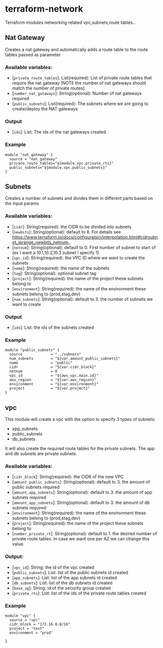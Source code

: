 # terraform-network
Terraform modules networking related vpc,subnets,route tables..

## Nat Gateway
Creates a nat gateway and automatically adds a route table to the route tables passed as parameter

### Available variables:
 * [`private_route_tables`]: List(required): List of private route tables that require the nat gateway [NOTE the number of nat gateways should match the number of private routes]
 * [`number_nat_gateways`]: String(optional):  Number of nat gateways required
 * [`public_subnets`]: List(required): The subnets where we are going to create/deploy the NAT gateways
### Output
 * [`ids`]: List: The ids of the nat gateways created.

### Example
  ```
  module "nat_gateway" {
    source = "nat_gateway"
    private_route_tables="${module.vpc.private_rts}"
    public_subnets="${module.vpc.public_subnets}"
  }
  ```
## Subnets

Creates a number of subnets and divides them in different parts based on the input params

### Available variables:
 * [`cidr`]: String(required): the CIDR to be divided into subnets  
 * [`newbits`]: String(optional): default to 8. For details see https://www.terraform.io/docs/configuration/interpolation.html#cidrsubnet_iprange_newbits_netnum_
 * [`netnum`]: String(optional): default to 0. First number of subnet to start of (ex I want a 10.1,10.2,10.3 subnet I specify 1)
 * [`vpc_id`]: String(required): the VPC ID where we want to create the subnets
 * [`name`]: String(required): the name of the subnets
 * [`tag`]: String(optional): optional subnet tag
 * [`project`]: String(required): the name of the project these subnets belong to
 * [`environment`]: String(required): the name of the environment these subnets belong to (prod,stag,dev)
 * [`num_subnets`]: String(optional): default to 3. the number of subnets we want to create

### Output
 * [`ids`]: List: the ids of the subnets created

### Example
```
module "public_subnets" {
  source             = "../subnets"
  num_subnets        = "${var.amount_public_subnets}"
  name               = "public"
  cidr               = "${var.cidr_block}"
  netnum             = 0
  vpc_id             = "${aws_vpc.main.id}"
  aws_region         = "${var.aws_region}"
  environment        = "${var.environment}"
  project            = "${var.project}"
}
```
## vpc
This module will create a vpc with the option to specify 3 types of subnets:
 - app_subnets
 - public_subnets
 - db_subnets

It will also create the required route tables for the private subnets. The app and db subnets are private subnets.

### Available variables:
 * [`cidr_block`]: String(required): the CIDR of the new VPC
 * [`amount_public_subnets`]: String(optional): default to 3. the amount of public subnets required
 * [`amount_app_subnets`]: String(optional): default to 3. the amount of app subnets required
 * [`amount_app_subnets`]: String(optional): default to 3. the amount of db subnets required
 * [`environment`]: String(required): the name of the environment these subnets belong to (prod,stag,dev)
 * [`project`]: String(required): the name of the project these subnets belong to
 * [`number_private_rt`]: String(optional): default to 1. the desired number of private route tables. In case we want one per AZ we can change this value.

### Output:
 * [`vpc_id`]: String: the id of the vpc created
 * [`public_subnets`]: List: list of the public subnets id created
 * [`app_subnets`]: List: list of the app subnets id created
 * [`db_subnets`]: List: list of the db subnets id created
 * [`base_sg`]: String: id of the security group created
 * [`private_rts`]:  List: list of the ids of the private route tables created

### Example
 ```
 module "vpc" {
   source = "vpc"
   cidr_block = "172.16.0.0/16"
   project = "test"
   environment = "prod"

 }
 ```
